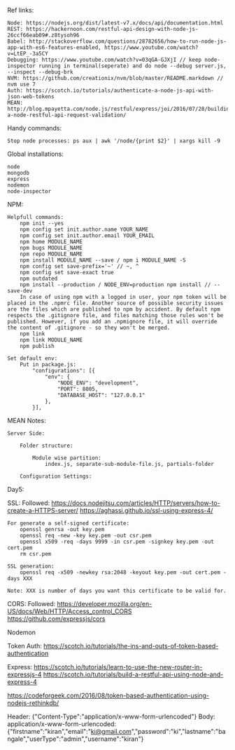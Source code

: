 Ref links:

    Node: https://nodejs.org/dist/latest-v7.x/docs/api/documentation.html
    REST: https://hackernoon.com/restful-api-design-with-node-js-26ccf66eab09#.z8tysoh96
    Babel: http://stackoverflow.com/questions/28782656/how-to-run-node-js-app-with-es6-features-enabled, https://www.youtube.com/watch?v=LtEP_-3a5CY
    Debugging: https://www.youtube.com/watch?v=03qGA-GJXjI // keep node-inspector running in terminal(seperate) and do node --debug server.js, --inspect --debug-brk
    NVM: https://github.com/creationix/nvm/blob/master/README.markdown // nvm use 7
    Auth: https://scotch.io/tutorials/authenticate-a-node-js-api-with-json-web-tokens
    MEAN: http://blog.mpayetta.com/node.js/restful/express/joi/2016/07/28/building-a-node-restful-api-request-validation/


Handy commands:

    Stop node processes: ps aux | awk '/node/{print $2}' | xargs kill -9


Global installations:

    node
    mongodb
    express
    nodemon
    node-inspector


NPM:

    Helpfull commands:
        npm init --yes
        npm config set init.author.name YOUR_NAME
        npm config set init.author.email YOUR_EMAIL
        npm home MODULE_NAME
        npm bugs MODULE_NAME
        npm repo MODULE_NAME
        npm install MODULE_NAME --save / npm i MODULE_NAME -S
        npm config set save-prefix='~' // ~, ^
        npm config set save-exact true
        npm outdated
        npm install --production / NODE_ENV=production npm install // --save-dev
        In case of using npm with a logged in user, your npm token will be placed in the .npmrc file. Another source of possible security issues are the files which are published to npm by accident. By default npm respects the .gitignore file, and files matching those rules won't be published. However, if you add an .npmignore file, it will override the content of .gitignore - so they won't be merged.
        npm link
        npm link MODULE_NAME
        npm publish

    Set default env:
        Put in package.js:
            "configurations": [{
                "env": {
                    "NODE_ENV": "development",
                    "PORT": 8005,
                    "DATABASE_HOST": "127.0.0.1"
                },
            }],




MEAN Notes:

    Server Side:

        Folder structure:

            Module wise partition:
                index.js, separate-sub-module-file.js, partials-folder

        Configuration Settings:






Day5:

SSL:
    Followed:
        https://docs.nodejitsu.com/articles/HTTP/servers/how-to-create-a-HTTPS-server/
        https://aghassi.github.io/ssl-using-express-4/

    For generate a self-signed certificate:
        openssl genrsa -out key.pem
        openssl req -new -key key.pem -out csr.pem
        openssl x509 -req -days 9999 -in csr.pem -signkey key.pem -out cert.pem
        rm csr.pem

    SSL generation:
        openssl req -x509 -newkey rsa:2048 -keyout key.pem -out cert.pem -days XXX

    Note: XXX is number of days you want this certificate to be valid for.

CORS:
    Followed:
        https://developer.mozilla.org/en-US/docs/Web/HTTP/Access_control_CORS
        https://github.com/expressjs/cors

Nodemon


Token Auth:
    https://scotch.io/tutorials/the-ins-and-outs-of-token-based-authentication


Express:
    https://scotch.io/tutorials/learn-to-use-the-new-router-in-expressjs-4
    https://scotch.io/tutorials/build-a-restful-api-using-node-and-express-4


https://codeforgeek.com/2016/08/token-based-authentication-using-nodejs-rethinkdb/


Header: {"Content-Type":"application/x-www-form-urlencoded"}
Body: application/x-www-form-urlencoded:  {"firstname":"kiran","email":"ki@gmail.com","password":"ki","lastname":"bangale","userType":"admin","username":"kiran"}
